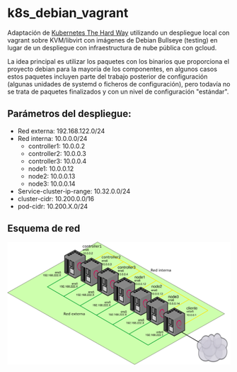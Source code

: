 # k8s_debian_vagrant

Adaptación de
[Kubernetes The Hard Way](https://github.com/kelseyhightower/kubernetes-the-hard-way)
utilizando un despliegue local con vagrant sobre KVM/libvirt con
imágenes de Debian Bullseye (testing) en lugar de un despliegue con
infraestructura de nube pública con gcloud.

La idea principal es utilizar los paquetes con los binarios que
proporciona el proyecto debian para la mayoría de los componentes, en
algunos casos estos paquetes incluyen parte del trabajo posterior de
configuración (algunas unidades de systemd o ficheros de
configuración), pero todavía no se trata de paquetes finalizados y con
un nivel de configuración "estándar".

## Parámetros del despliegue:

* Red externa: 192.168.122.0/24
* Red interna: 10.0.0.0/24
  * controller1: 10.0.0.2
  * controller2: 10.0.0.3
  * controller3: 10.0.0.4
  * node1: 10.0.0.12
  * node2: 10.0.0.13
  * node3: 10.0.0.14
* Service-cluster-ip-range: 10.32.0.0/24
* cluster-cidr: 10.200.0.0/16
* pod-cidr: 10.200.X.0/24

## Esquema de red

![esquema_red](./img/esquema_red.png)
